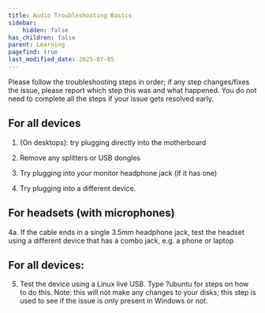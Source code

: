 ```yaml
---
title: Audio Troubleshooting Basics
sidebar:
    hidden: false
has_children: false
parent: Learning
pagefind: true
last_modified_date: 2025-07-05
---
```


Please follow the troubleshooting steps in order; if any step changes/fixes the issue, please report which step this was and what happened. You do not need to complete all the steps if your issue gets resolved early.

## For all devices
  1. (On desktops): try plugging directly into the motherboard

  2. Remove any splitters or USB dongles

  3. Try plugging into your monitor headphone jack (if it has one)

  4. Try plugging into a different device.

## For headsets (with microphones)
  4a.  If the cable ends in a single 3.5mm headphone jack, test the headset using a different device that has a combo jack, e.g. a phone or laptop

## For all devices:
  5. Test the device using a Linux live USB. Type ?ubuntu for steps on how to do this. Note: this will not make any changes to your disks; this step is used to see if the issue is only present in Windows or not.
